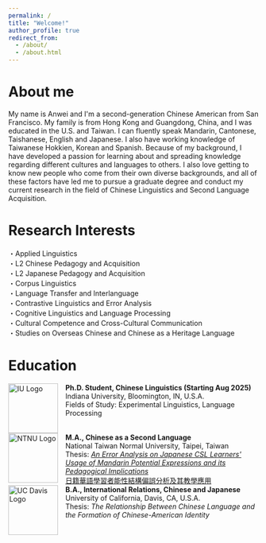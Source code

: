 ```yaml
---
permalink: /
title: "Welcome!"  
author_profile: true
redirect_from: 
  - /about/
  - /about.html
---
```

About me
======
My name is Anwei and I'm a second-generation Chinese American from San Francisco. My family is from Hong Kong and Guangdong, China, and I was educated in the U.S. and Taiwan. I can fluently speak Mandarin, Cantonese, Taishanese, English and Japanese. I also have working knowledge of Taiwanese Hokkien, Korean and Spanish. Because of my background, I have developed a passion for learning about and spreading knowledge regarding different cultures and languages to others. I also love getting to know new people who come from their own diverse backgrounds, and all of these factors have led me to pursue a graduate degree and conduct my current research in the field of Chinese Linguistics and Second Language Acquisition.  

Research Interests
======
・Applied Linguistics  
・L2 Chinese Pedagogy and Acquisition  
・L2 Japanese Pedagogy and Acquisition  
・Corpus Linguistics  
・Language Transfer and Interlanguage  
・Contrastive Linguistics and Error Analysis  
・Cognitive Linguistics and Language Processing  
・Cultural Competence and Cross-Cultural Communication  
・Studies on Overseas Chinese and Chinese as a Heritage Language  

Education
======
<div style="display: flex; align-items:flex-start;text-align: left;">
  <img src="{{site.baseurl}}/images/IU.png" alt="IU Logo" width= "100" style="margin-right: 15px;">
  <p style="margin: 0;"><strong>Ph.D. Student, Chinese Linguistics (Starting Aug 2025) </strong><br>
    Indiana University, Bloomington, IN, U.S.A.<br>
    Fields of Study: Experimental Linguistics, Language Processing<br>
    </p></div>
    
<div style="display: flex; align-items:flex-start;text-align: left;">
  <img src="{{site.baseurl}}/images/NTNU.png" alt="NTNU Logo" width= "100" style="margin-right: 15px;">
  <p style="margin: 0;"><strong>M.A., Chinese as a Second Language</strong><br>
    National Taiwan Normal University, Taipei, Taiwan<br>
    Thesis: <a href="http://doi.org/10.6345/NTNU202300624"><em>An Error Analysis on Japanese CSL Learners' Usage of Mandarin Potential Expressions and its Pedagogical Implications</em> <br>日籍華語學習者能性結構偏誤分析及其教學應用</a></p></div>
    
<div style="display: flex; align-items:flex-start;text-align: left;">
  <img src="{{site.baseurl}}/images/UCDavis.png" alt="UC Davis Logo" width= "100" style="margin-right: 15px;">
  <p style="margin: 0;"><strong>B.A., International Relations, Chinese and Japanese</strong><br>
    University of California, Davis, CA, U.S.A.<br>
    Thesis: <em>The Relationship Between Chinese Language and the Formation of Chinese-American Identity</em></p></div>
